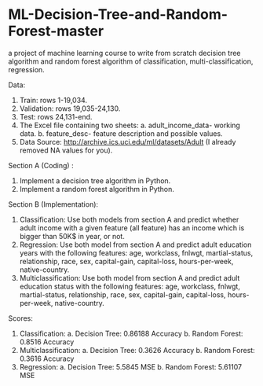 # ML-Decision-Tree-and-Random-Forest-master
a project of machine learning course to write from scratch decision tree algorithm and random forest algorithm of classification, multi-classification, regression.


Data:
1)	Train: rows 1-19,034. 
2)	Validation: rows 19,035-24,130.
3)	Test: rows 24,131-end.
4)	The Excel file containing two sheets:
a.	adult_income_data- working data.
b.	feature_desc- feature description and possible values.
5)	Data Source: http://archive.ics.uci.edu/ml/datasets/Adult (I already removed NA values for you).

Section A (Coding) :
1)	Implement a decision tree algorithm in Python.
2)	Implement a random forest algorithm in Python.

Section B (Implementation): 
1)	Classification: Use both models from section A and predict whether adult income with a given feature (all feature) has an income which is bigger than 50K$ in year, or not.
2)	Regression:  Use both model from section A and predict adult education years with the following features: age, workclass, fnlwgt, martial-status, relationship, race, sex, capital-gain, capital-loss, hours-per-week, native-country. 
3)	Multiclassification: Use both model from section A and predict adult education status with the following features: age, workclass, fnlwgt, martial-status, relationship, race, sex, capital-gain, capital-loss, hours-per-week, native-country.

Scores:
1) Classification:
a. Decision Tree: 0.86188 Accuracy
b. Random Forest: 0.8516 Accuracy
2) Multiclassification: 
a. Decision Tree: 0.3626 Accuracy
b. Random Forest: 0.3616 Accuracy
3) Regression:
a. Decision Tree: 5.5845 MSE
b. Random Forest: 5.61107 MSE
